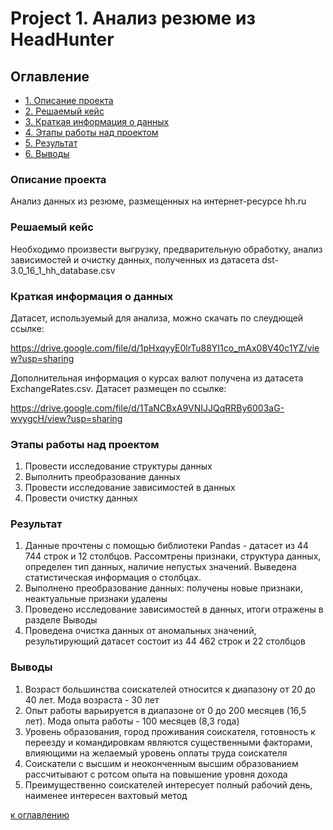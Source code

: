 # Project 1. Анализ резюме из HeadHunter

## Оглавление

* [1. Описание проекта](https://github.com/KAru8/code/tree/main/study_DS_SF/PY_16_Project1/README.md#Описание-проекта)
* [2. Решаемый кейс](https://github.com/KAru8/code/tree/main/study_DS_SF/PY_16_Project1/README.md#Решаемый-кейс)
* [3. Краткая информация о данных](https://github.com/KAru8/code/tree/main/study_DS_SF/PY_16_Project1/README.md#Краткая-информация-о-данных)
* [4. Этапы работы над проектом](https://github.com/KAru8/code/tree/main/study_DS_SF/PY_16_Project1/README.md#Этапы-работы-над-проектом)
* [5. Результат](https://github.com/KAru8/code/tree/main/study_DS_SF/PY_16_Project1/README.md#Результат)
* [6. Выводы](https://github.com/KAru8/code/tree/main/study_DS_SF/PY_16_Project1/README.md#Выводы)

### Описание проекта

Анализ данных из резюме, размещенных на интернет-ресурсе hh.ru

### Решаемый кейс

Необходимо произвести выгрузку, предварительную обработку, анализ зависимостей и очистку данных, полученных из датасета dst-3.0_16_1_hh_database.csv


### Краткая информация о данных
Датасет, используемый для анализа, можно скачать по слеудющей ссылке:

https://drive.google.com/file/d/1pHxqyyE0lrTu88YI1co_mAx08V40c1YZ/view?usp=sharing

Дополнительная информация о курсах валют получена из датасета ExchangeRates.csv. Датасет размещен по ссылке:

https://drive.google.com/file/d/1TaNCBxA9VNIJJQqRRBy6003aG-wvygcH/view?usp=sharing



### Этапы работы над проектом
1. Провести исследование структуры данных
2. Выполнить преобразование данных
3. Провести исследование зависимостей в данных
4. Провести очистку данных

### Результат

1. Данные прочтены с помощью библиотеки Pandas - датасет из 44 744 строк и 12 столбцов. Рассомтрены признаки, структура данных, определен
   тип данных, наличие непустых значений. Выведена статистическая информация о столбцах.
2. Выполнено преобразование данных: получены новые признаки, неактуальные признаки удалены
3. Проведено исследование зависимостей в данных, итоги отражены в разделе Выводы
4. Проведена очистка данных от аномальных значений, результирующий датасет состоит из 44 462 строк и 22 столбцов 



### Выводы


1. Возраст большинства соискателей относится к диапазону от 20 до 40 лет. Мода возраста - 30 лет
2. Опыт работы варьируется в диапазоне от 0 до 200 месяцев (16,5 лет). Мода опыта работы - 100 месяцев (8,3 года)
3. Уровень образования, город проживания соискателя, готовность к переезду и командировкам являются существенными
   факторами, влияющими на желаемый уровень оплаты труда соискателя
4. Соискатели с высшим и неоконченным высшим образованием рассчитывают с ротсом опыта на повышение уровня дохода 
5. Преимущественно соискателей интересует полный рабочий день, наименее интересен вахтовый метод 

[к оглавлению](https://github.com/KAru8/code/tree/main/study_DS_SF/PY_16_Project1/README.md#Оглавление)
